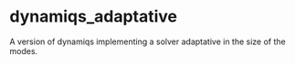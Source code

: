 # dynamiqs_adaptative
A version of dynamiqs implementing a solver adaptative in the size of the modes.
